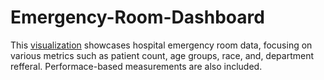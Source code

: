 # Emergency-Room-Dashboard

This [visualization](https://public.tableau.com/views/HospitalER_17241005141800/EmergencyRoomVisits?:language=en-US&publish=yes&:sid=&:redirect=auth&:display_count=n&:origin=viz_share_link) showcases hospital emergency room data, focusing on various metrics such as patient count, age groups, race, and, department refferal. Performace-based measurements are also included. 

